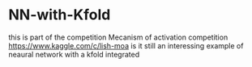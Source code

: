 # NN-with-Kfold
this is part of the competition Mecanism of activation competition  https://www.kaggle.com/c/lish-moa
is it still an interessing example of neaural network with a kfold integrated
